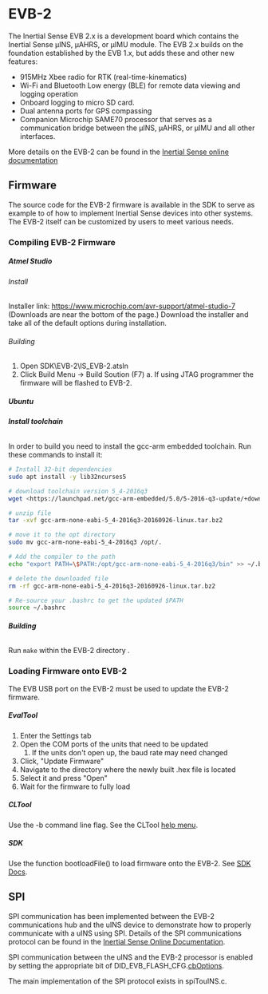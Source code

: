 # EVB-2

The Inertial Sense EVB 2.x is a development board which contains the Inertial Sense µINS, µAHRS, or µIMU module. The EVB 2.x builds on the foundation established by the EVB 1.x, but adds these and other new features:

- 915MHz Xbee radio for RTK (real-time-kinematics)
- Wi-Fi and Bluetooth Low energy (BLE) for remote data viewing and logging operation
- Onboard logging to micro SD card.
- Dual antenna ports for GPS compassing
- Companion Microchip SAME70 processor that serves as a communication bridge between the µINS, µAHRS, or µIMU and all other interfaces.

More details on the EVB-2 can be found in the [Inertial Sense online documentation](<https://docs.inertialsense.com/user-manual/hardware/EVB2/>)

## Firmware

The source code for the EVB-2 firmware  is available in the SDK to serve as example to of how  to implement Inertial Sense devices into other systems. The EVB-2 itself can be customized by users to meet various needs.



### Compiling EVB-2 Firmware

##### Atmel Studio

###### Install

Installer link: https://www.microchip.com/avr-support/atmel-studio-7
(Downloads are near the bottom of the page.)
Download the installer and take all of the default options during installation.

###### Building

1. Open SDK\EVB-2\IS_EVB-2.atsln
1. Click Build Menu -> Build Soution (F7)
	a. If using JTAG programmer the firmware will be flashed to EVB-2.

##### **Ubuntu**

###### **Install toolchain**

In order to build you need to install the gcc-arm embedded toolchain. Run these commands to install it:

```bash
# Install 32-bit dependencies
sudo apt install -y lib32ncurses5 

# download toolchain version 5_4-2016q3
wget <https://launchpad.net/gcc-arm-embedded/5.0/5-2016-q3-update/+download/gcc-arm-none-eabi-5_4-2016q3-20160926-linux.tar.bz2>

# unzip file
tar -xvf gcc-arm-none-eabi-5_4-2016q3-20160926-linux.tar.bz2 

# move it to the opt directory
sudo mv gcc-arm-none-eabi-5_4-2016q3 /opt/. 

# Add the compiler to the path
echo "export PATH=\$PATH:/opt/gcc-arm-none-eabi-5_4-2016q3/bin" >> ~/.bashrc 

# delete the downloaded file
rm -rf gcc-arm-none-eabi-5_4-2016q3-20160926-linux.tar.bz2 

# Re-source your .bashrc to get the updated $PATH
source ~/.bashrc 
```

###### **Building**

Run `make` within the EVB-2 directory .

### Loading Firmware onto EVB-2

The EVB USB port on the EVB-2 must be used to update the EVB-2 firmware.

##### EvalTool

1. Enter the Settings tab
2. Open the COM ports of the units that need to be updated
   1. If the units don't open up, the baud rate may need changed
3. Click, "Update Firmware"
4. Navigate to the directory where the newly built .hex file is located
5. Select it and press "Open"
6. Wait for the firmware to fully load

##### CLTool

Use the -b command line flag. See the CLTool [help menu](<https://docs.inertialsense.com/user-manual/software/cltool/#help-menu>).

##### SDK

Use the function bootloadFile() to load firmware onto the EVB-2. See [SDK Docs](<https://docs.inertialsense.com/user-manual/software/SDK/#sdk>).

## SPI

SPI communication has been implemented between the EVB-2 communications hub and the uINS device to demonstrate how to properly communicate with a uINS using SPI. Details of the SPI communications protocol can be found in the [Inertial Sense Online Documentation](https://docs.inertialsense.com/user-manual/com-protocol/SPI/).

SPI communication between the uINS and the EVB-2 processor is enabled by setting the appropriate bit of DID_EVB_FLASH_CFG.[cbOptions](https://docs.inertialsense.com/user-manual/com-protocol/DID-descriptions/#did_evb_flash_cfg). 

The main implementation of the SPI protocol exists in spiTouINS.c.

